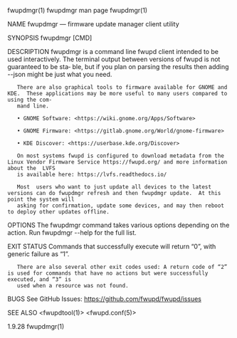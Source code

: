 fwupdmgr(1)							       fwupdmgr man page							   fwupdmgr(1)

NAME
       fwupdmgr — firmware update manager client utility

SYNOPSIS
       fwupdmgr [CMD]

DESCRIPTION
       fwupdmgr	 is a command line fwupd client intended to be used interactively.  The terminal output between versions of fwupd is not guaranteed to be sta‐
       ble, but if you plan on parsing the results then adding --json might be just what you need.

       There are also graphical tools to firmware available for GNOME and KDE.	These applications may be more useful to many users compared to using the com‐
       mand line.

       • GNOME Software: <https://wiki.gnome.org/Apps/Software>

       • GNOME Firmware: <https://gitlab.gnome.org/World/gnome-firmware>

       • KDE Discover: <https://userbase.kde.org/Discover>

       On most systems fwupd is configured to download metadata from the Linux Vendor Firmware Service https://fwupd.org/ and more information about the  LVFS
       is available here: https://lvfs.readthedocs.io/

       Most  users who want to just update all devices to the latest versions can do fwupdmgr refresh and then fwupdmgr update.	 At this point the system will
       asking for confirmation, update some devices, and may then reboot to deploy other updates offline.

OPTIONS
       The fwupdmgr command takes various options depending on the action.  Run fwupdmgr --help for the full list.

EXIT STATUS
       Commands that successfully execute will return “0”, with generic failure as “1”.

       There are also several other exit codes used: A return code of “2” is used for commands that have no actions but were successfully executed, and “3” is
       used when a resource was not found.

BUGS
       See GitHub Issues: <https://github.com/fwupd/fwupd/issues>

SEE ALSO
       <fwupdtool(1)> <fwupd.conf(5)>

1.9.28																		   fwupdmgr(1)
